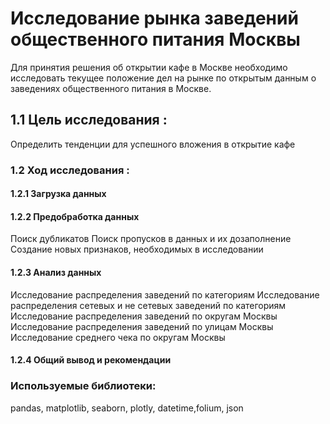 # Исследование рынка заведений общественного питания Москвы

Для принятия решения об открытии кафе в Москве необходимо исследовать текущее положение дел на рынке по открытым данным о заведениях общественного питания в Москве.

## 1.1  Цель исследования :
Определить тенденции для успешного вложения в открытие кафе

### 1.2  Ход исследования :
#### 1.2.1  Загрузка данных
#### 1.2.2  Предобработка данных
Поиск дубликатов
Поиск пропусков в данных и их дозаполнение
Создание новых признаков, необходимых в исследовании
#### 1.2.3  Анализ данных
Исследование распределения заведений по категориям
Исследование распределения сетевых и не сетевых заведений по категориям
Исследование распределения заведений по округам Москвы
Исследование распределения заведений по улицам Москвы
Исследование среднего чека по округам Москвы
#### 1.2.4  Общий вывод и рекомендации
### Используемые библиотеки: 
pandas, matplotlib, seaborn, plotly, datetime,folium, json
